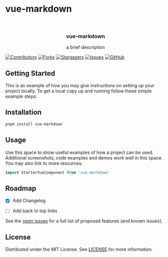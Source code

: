 
# vue-markdown

<!-- PROJECT LOGO -->
<br />
<div align="center">
  <a href="https://github.com/deuscx/vue-markdown">
    <!-- <img src="" alt="Logo" width="80" height="80"-->
  </a>

  <h3 align="center">vue-markdown</h3>

  <p align="center">
    a brief description
  </p>
</div>

<!-- PROJECT SHIELDS -->
[![Contributors][contributors-shield]][contributors-url]
[![Forks][forks-shield]][forks-url]
[![Stargazers][stars-shield]][stars-url]
[![Issues][issues-shield]][issues-url]
[![GitHub][license-shield]][license-url]

<!-- ## Features -->

## Getting Started

This is an example of how you may give instructions on setting up your project locally.
To get a local copy up and running follow these simple example steps.

<!-- ## Try it Online

link to demo or gif link-->

## Installation

```bash
pnpm install vue-markdown
```



<!-- USAGE EXAMPLES -->
## Usage

Use this space to show useful examples of how a project can be used. Additional screenshots, code examples and demos work well in this space. You may also link to more resources.

```ts
import StarterVueComponent from 'vue-markdown'
```


<!-- ROADMAP -->
## Roadmap

- [x] Add Changelog
- [ ] Add back to top links


See the [open issues](https://github.com/deuscx/vue-markdown/issues) for a full list of proposed features (and known issues).

<!-- LICENSE -->
## License

Distributed under the MIT License. See [LICENSE]('./LICENSE') for more information.


[contributors-shield]: https://img.shields.io/github/contributors/deuscx/vue-markdown.svg?style=for-the-badge
[contributors-url]: https://github.com/deuscx/vue-markdown/graphs/contributors
[forks-shield]: https://img.shields.io/github/forks/deuscx/vue-markdown.svg?style=for-the-badge
[forks-url]: https://github.com/deuscx/vue-markdown/network/members
[stars-shield]: https://img.shields.io/github/stars/deuscx/vue-markdown.svg?style=for-the-badge
[stars-url]: https://github.com/deuscx/vue-markdown/stargazers
[issues-shield]: https://img.shields.io/github/issues/deuscx/vue-markdown.svg?style=for-the-badge
[issues-url]: https://github.com/deuscx/vue-markdown/issues
[license-shield]: https://img.shields.io/github/license/deuscx/vue-markdown?style=for-the-badge
[license-url]: https://github.com/deuscx/vue-markdown/blob/master/LICENSE
